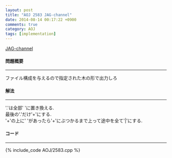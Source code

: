 ```yaml
---
layout: post
title: "AOJ 2583 JAG-channel"
date: 2014-08-14 00:17:22 +0900
comments: true
category: AOJ
tags: [implementation]
---
```


[JAG-channel](http://judge.u-aizu.ac.jp/onlinejudge/description.jsp?id=2583)

#### 問題概要

****

ファイル構成を与えるので指定された木の形で出力しろ

#### 解法

****

'.'は全部' 'に置き換える.  
最後の'.'だけ'+'にする.  
'+'の上に' 'があったら'+'にぶつかるまで上って途中を全て'|'にする.

#### コード

****

{% include_code AOJ/2583.cpp %}
